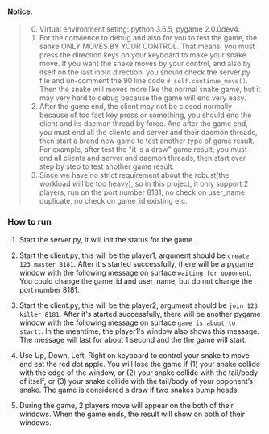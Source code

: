 #### Notice: 

> 0. Virtual environment seting: python 3.6.5, pygame 2.0.0dev4. 
> 1. For the convience to debug and also for you to test the game, the sanke ONLY MOVES BY YOUR CONTROL. That means, you must press the direction keys on your keyboard to make your snake move.
If you want the snake moves by your control, and also by itself on the last input direction, you should check the server.py file and un-comment the 90 line code ```# self.continue_move()```. Then the snake will moves more like the normal snake game, but it may very hard to debug because the game will end very easy.
> 2. After the game end, the client may not be closed normally because of too fast key press or something, you should end the client and its daemon thread by force. And after the game end, you must end all the clients and server and their daemon threads, then start a brand new game to test another type of game result. For example, after test the "it is a draw" game result, you must end all clients and server and daemon threads, then start over step by step to test another game result.
> 3. Since we have no strict requirement about the robust(the workload will be too heavy), so in this project, it only support 2 players, run on the port number 8181, no check on user_name duplicate, no check on game_id existing etc.

### How to run
1. Start the server.py, it will init the status for the game.

2. Start the client.py, this will be the player1, argument should be ```create 123 master 8181```. After it's started successfully, there will be a pygame window with the following message on surface ```waiting for opponent```. You could change the game_id and user_name, but do not change the port number 8181.

3. Start the client.py, this will be the player2, argument should be ```join 123 killer 8181```. After it's started successfully, there will be another pygame window with the following message on surface ```game is about to startt```. In the meantime, the player1's window also shows this message. The message will last for about 1 second and the the game will start.

4. Use Up, Down, Left, Right on keyboard to control your snake to move and eat the red dot apple. You will lose the game if (1) your snake collide with the edge of the window, or (2) your snake collide with the tail/body of itself, or (3) your snake collide with the tail/body of your opponent’s snake. The game is considered a draw if two snakes bump heads.

5. During the game, 2 players move will appear on the both of their windows. When the game ends, the result will show on both of their windows.


